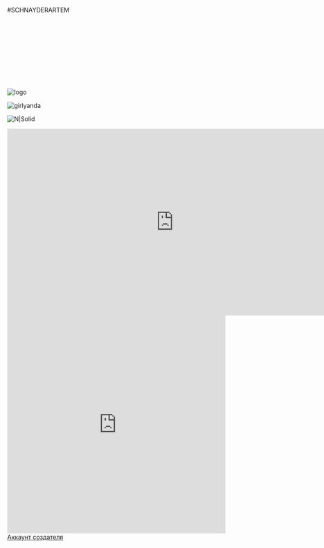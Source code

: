 <link rel="stylesheet" href="./css/style.css">


<style>
.nav div {
    display: inline-block;
}
</style>



<div class="nav">
  
  



  
#SCHNAYDERARTEM 


<div>
  
<div class="cleanslate w24tz-current-time w24tz-middle" style="display: inline-block !important; visibility: hidden !important; min-width:300px !important; min-height:145px !important;"><p><a href="//24timezones.com/ru_time/russia_tomsk_clock.php" style="text-decoration: none" class="clock24" id="tz24-1670554103-c215119-eyJob3VydHlwZSI6MTIsInNob3dkYXRlIjoiMSIsInNob3dzZWNvbmRzIjoiMCIsImNvbnRhaW5lcl9pZCI6ImNsb2NrX2Jsb2NrX2NiNjM5MmExZjc3ZDM2YiIsInR5cGUiOiJkYiIsImxhbmciOiJydSJ9" title="точное время Томск" target="_blank" rel="nofollow">Текущее время в Томске</a></p><div id="clock_block_cb6392a1f77d36b"></div></div>
<script type="text/javascript" src="//w.24timezones.com/l.js" async></script>

</div>
</div>
  
  
  
<div>
  
![logo](https://user-images.githubusercontent.com/114712753/206614310-07655877-007c-4ba0-99b9-a7543975755e.jpg)

  </div>
  
  
![girlyanda](https://user-images.githubusercontent.com/114712753/206611872-41f4cf1b-46a3-4554-b76e-935875b39b5e.jpg)


![N|Solid](https://encrypted-tbn0.gstatic.com/images?q=tbn:ANd9GcS9xYyNi2paBBBDQtbowf_3FQZqZURfEKegengi-MHzAt452Gc3ajq9mfpM8DzT-_UPcOA&usqp=CAU)
  
  
<iframe width="768" height="432" src="https://miro.com/app/live-embed/uXjVPCEE9k8=/?moveToViewport=-546,-614,1752,1187&embedId=233720721886" frameborder="0" scrolling="no" allowfullscreen></iframe>


<div style="width: 100%;"><div style="position: relative; padding-bottom: 100.00%; padding-top: 0; height: 0;"><iframe title="Interactive image" frameborder="0" width="1200" height="1200" style="position: absolute; top: 0; left: 0; width: 100%; height: 100%;" src="https://view.genial.ly/6376ee6fd08e4e0018fe7af1" type="text/html" allowscriptaccess="always" allowfullscreen="true" scrolling="yes" allownetworking="all"></iframe> </div> </div>



<a href="https://github.com/zChnay" class="button_1669948195175" target="_blank">
  Аккаунт создателя 
</a> 




